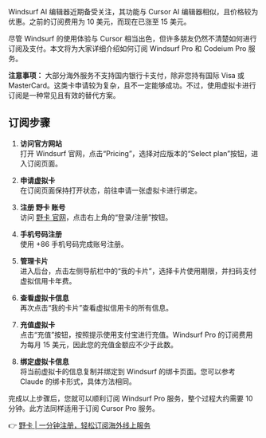 Windsurf AI 编辑器近期备受关注，其功能与 Cursor AI 编辑器相似，且价格较为优惠。之前的订阅费用为 10 美元，而现在已涨至 15 美元。

尽管 Windsurf 的使用体验与 Cursor 相当出色，但许多朋友仍然不清楚如何进行订阅及支付。本文将为大家详细介绍如何订阅 Windsurf Pro 和 Codeium Pro 服务。

**注意事项：** 大部分海外服务不支持国内银行卡支付，除非您持有国际 Visa 或 MasterCard。这类卡申请较为复杂，且不一定能够成功。不过，使用虚拟卡进行订阅是一种常见且有效的替代方案。

## 订阅步骤

1. **访问官方网站**  
   打开 Windsurf 官网，点击“Pricing”，选择对应版本的“Select plan”按钮，进入订阅页面。

2. **申请虚拟卡**  
   在订阅页面保持打开状态，前往申请一张虚拟卡进行绑定。

3. **注册 野卡 账号**  
   访问 [野卡 官网](https://bit.ly/bewildcard)，点击右上角的“登录/注册”按钮。

4. **手机号码注册**  
   使用 +86 手机号码完成账号注册。

5. **管理卡片**  
   进入后台，点击左侧导航栏中的“我的卡片”，选择卡片使用期限，并扫码支付虚拟信用卡年费。

6. **查看虚拟卡信息**  
   再次点击“我的卡片”查看虚拟信用卡的所有信息。

7. **充值虚拟卡**  
   点击“充值”按钮，按照提示使用支付宝进行充值。Windsurf Pro 的订阅费用为每月 15 美元，因此您的充值金额应不少于此数。

8. **绑定虚拟卡信息**  
   将当前虚拟卡的信息复制并绑定到 Windsurf 的绑卡页面。您可以参考 Claude 的绑卡形式，具体方法相同。

完成以上步骤后，您就可以顺利订阅 Windsurf Pro 服务，整个过程大约需要 10 分钟。此方法同样适用于订阅 Cursor Pro 服务。

👉 [野卡 | 一分钟注册，轻松订阅海外线上服务](https://bit.ly/bewildcard)